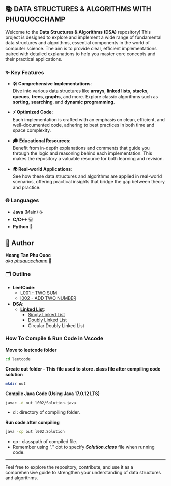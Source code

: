## 📚 DATA STRUCTURES & ALGORITHMS WITH PHUQUOCCHAMP

Welcome to the **Data Structures & Algorithms (DSA)** repository! This project is designed to explore and implement a wide range of fundamental data structures and algorithms, essential components in the world of computer science. The aim is to provide clear, efficient implementations paired with detailed explanations to help you master core concepts and their practical applications.

### ✨ Key Features

- **🛠️ Comprehensive Implementations**:  
  Dive into various data structures like **arrays**, **linked lists**, **stacks**, **queues**, **trees**, **graphs**, and more. Explore classic algorithms such as **sorting**, **searching**, and **dynamic programming**.

- **⚡ Optimized Code**:  
  Each implementation is crafted with an emphasis on clean, efficient, and well-documented code, adhering to best practices in both time and space complexity.

- **🎓 Educational Resources**:  
  Benefit from in-depth explanations and comments that guide you through the logic and reasoning behind each implementation. This makes the repository a valuable resource for both learning and revision.

- **🌍 Real-world Applications**:  
  See how these data structures and algorithms are applied in real-world scenarios, offering practical insights that bridge the gap between theory and practice.

### 🌐 Languages

- **Java** (Main) ☕
- **C/C++** 💻
- **Python** 🐍

## 👤 Author

**Hoang Tan Phu Quoc**  
*aka [phuquocchamp](https://github.com/phuquocchamp)* 🚀

### 🗂️ Outline

- **LeetCode**:
  - [L001 - TWO SUM](./leetcode/l001/README.MD)  
  - [l002 - ADD TWO NUMBER](./leetcode/l002/README.MD)
- **DSA**:
  - **[Linked List](./linkedlist/README.MD)**:
    - [Singly Linked List](./linkedlist/singlylinkedlist/README.MD)
    - [Doubly Linked List](./linkedlist/doublylinkedlist)
    - Circular Doubly Linked List


### How To Compile & Run Code in Vscode

**Move to leetcode folder**
```bash
cd leetcode
``` 

**Create out folder - This file used to store .class file after compiling code solution**
```bash
mkdir out
```

**Compile Java Code (Using Java 17.0.12 LTS)**
```bash
javac -d out l002/Solution.java
```
- d : directory of compiling folder.  

**Run code after compiling**
```bash
java -cp out l002.Solution
```
- cp : classpath of compiled file.  
- Remember using "." dot to specify ***Solution.class*** file when running code.  

---

Feel free to explore the repository, contribute, and use it as a comprehensive guide to strengthen your understanding of data structures and algorithms.

